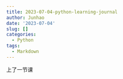 ```yaml
---
title: 2023-07-04-python-learning-journal
author: Junhao
date: '2023-07-04'
slug: []
categories:
  - Python
tags:
  - Markdown
---
```

  上了一节课